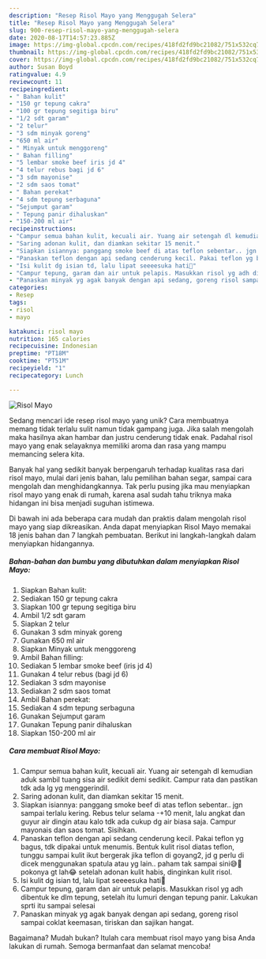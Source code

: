 ```yaml
---
description: "Resep Risol Mayo yang Menggugah Selera"
title: "Resep Risol Mayo yang Menggugah Selera"
slug: 900-resep-risol-mayo-yang-menggugah-selera
date: 2020-08-17T14:57:23.885Z
image: https://img-global.cpcdn.com/recipes/418fd2fd9bc21082/751x532cq70/risol-mayo-foto-resep-utama.jpg
thumbnail: https://img-global.cpcdn.com/recipes/418fd2fd9bc21082/751x532cq70/risol-mayo-foto-resep-utama.jpg
cover: https://img-global.cpcdn.com/recipes/418fd2fd9bc21082/751x532cq70/risol-mayo-foto-resep-utama.jpg
author: Susan Boyd
ratingvalue: 4.9
reviewcount: 11
recipeingredient:
- " Bahan kulit"
- "150 gr tepung cakra"
- "100 gr tepung segitiga biru"
- "1/2 sdt garam"
- "2 telur"
- "3 sdm minyak goreng"
- "650 ml air"
- " Minyak untuk menggoreng"
- " Bahan filling"
- "5 lembar smoke beef iris jd 4"
- "4 telur rebus bagi jd 6"
- "3 sdm mayonise"
- "2 sdm saos tomat"
- " Bahan perekat"
- "4 sdm tepung serbaguna"
- "Sejumput garam"
- " Tepung panir dihaluskan"
- "150-200 ml air"
recipeinstructions:
- "Campur semua bahan kulit, kecuali air. Yuang air setengah dl kemudian aduk sambil tuang sisa air sedikit demi sedikit. Campur rata dan pastikan tdk ada lg yg menggerindil."
- "Saring adonan kulit, dan diamkan sekitar 15 menit."
- "Siapkan isiannya: panggang smoke beef di atas teflon sebentar.. jgn sampai terlalu kering. Rebus telur selama -+10 menit, lalu angkat dan guyur air dingin atau kalo tdk ada cukup dg air biasa saja. Campur mayonais dan saos tomat. Sisihkan."
- "Panaskan teflon dengan api sedang cenderung kecil. Pakai teflon yg bagus, tdk dipakai untuk menumis. Bentuk kulit risol diatas teflon, tunggu sampai kulit ikut bergerak jika teflon di goyang2, jd g perlu di dicek menggunakan spatula atau yg lain.. paham tak sampai sini😅🤭 pokonya gt lah😂 setelah adonan kulit habis, dinginkan kulit risol."
- "Isi kulit dg isian td, lalu lipat seeeesuka hati🤭"
- "Campur tepung, garam dan air untuk pelapis. Masukkan risol yg adh dibentuk ke dlm tepung, setelah itu lumuri dengan tepung panir. Lakukan sprti itu sampai selesai"
- "Panaskan minyak yg agak banyak dengan api sedang, goreng risol sampai coklat keemasan, tiriskan dan sajikan hangat."
categories:
- Resep
tags:
- risol
- mayo

katakunci: risol mayo 
nutrition: 165 calories
recipecuisine: Indonesian
preptime: "PT18M"
cooktime: "PT51M"
recipeyield: "1"
recipecategory: Lunch

---
```



![Risol Mayo](https://img-global.cpcdn.com/recipes/418fd2fd9bc21082/751x532cq70/risol-mayo-foto-resep-utama.jpg)

Sedang mencari ide resep risol mayo yang unik? Cara membuatnya memang tidak terlalu sulit namun tidak gampang juga. Jika salah mengolah maka hasilnya akan hambar dan justru cenderung tidak enak. Padahal risol mayo yang enak selayaknya memiliki aroma dan rasa yang mampu memancing selera kita.

Banyak hal yang sedikit banyak berpengaruh terhadap kualitas rasa dari risol mayo, mulai dari jenis bahan, lalu pemilihan bahan segar, sampai cara mengolah dan menghidangkannya. Tak perlu pusing jika mau menyiapkan risol mayo yang enak di rumah, karena asal sudah tahu triknya maka hidangan ini bisa menjadi suguhan istimewa.




Di bawah ini ada beberapa cara mudah dan praktis dalam mengolah risol mayo yang siap dikreasikan. Anda dapat menyiapkan Risol Mayo memakai 18 jenis bahan dan 7 langkah pembuatan. Berikut ini langkah-langkah dalam menyiapkan hidangannya.

<!--inarticleads1-->

##### Bahan-bahan dan bumbu yang dibutuhkan dalam menyiapkan Risol Mayo:

1. Siapkan  Bahan kulit:
1. Sediakan 150 gr tepung cakra
1. Siapkan 100 gr tepung segitiga biru
1. Ambil 1/2 sdt garam
1. Siapkan 2 telur
1. Gunakan 3 sdm minyak goreng
1. Gunakan 650 ml air
1. Siapkan  Minyak untuk menggoreng
1. Ambil  Bahan filling:
1. Sediakan 5 lembar smoke beef (iris jd 4)
1. Gunakan 4 telur rebus (bagi jd 6)
1. Sediakan 3 sdm mayonise
1. Sediakan 2 sdm saos tomat
1. Ambil  Bahan perekat:
1. Sediakan 4 sdm tepung serbaguna
1. Gunakan Sejumput garam
1. Gunakan  Tepung panir dihaluskan
1. Siapkan 150-200 ml air




<!--inarticleads2-->

##### Cara membuat Risol Mayo:

1. Campur semua bahan kulit, kecuali air. Yuang air setengah dl kemudian aduk sambil tuang sisa air sedikit demi sedikit. Campur rata dan pastikan tdk ada lg yg menggerindil.
1. Saring adonan kulit, dan diamkan sekitar 15 menit.
1. Siapkan isiannya: panggang smoke beef di atas teflon sebentar.. jgn sampai terlalu kering. Rebus telur selama -+10 menit, lalu angkat dan guyur air dingin atau kalo tdk ada cukup dg air biasa saja. Campur mayonais dan saos tomat. Sisihkan.
1. Panaskan teflon dengan api sedang cenderung kecil. Pakai teflon yg bagus, tdk dipakai untuk menumis. Bentuk kulit risol diatas teflon, tunggu sampai kulit ikut bergerak jika teflon di goyang2, jd g perlu di dicek menggunakan spatula atau yg lain.. paham tak sampai sini😅🤭 pokonya gt lah😂 setelah adonan kulit habis, dinginkan kulit risol.
1. Isi kulit dg isian td, lalu lipat seeeesuka hati🤭
1. Campur tepung, garam dan air untuk pelapis. Masukkan risol yg adh dibentuk ke dlm tepung, setelah itu lumuri dengan tepung panir. Lakukan sprti itu sampai selesai
1. Panaskan minyak yg agak banyak dengan api sedang, goreng risol sampai coklat keemasan, tiriskan dan sajikan hangat.




Bagaimana? Mudah bukan? Itulah cara membuat risol mayo yang bisa Anda lakukan di rumah. Semoga bermanfaat dan selamat mencoba!
